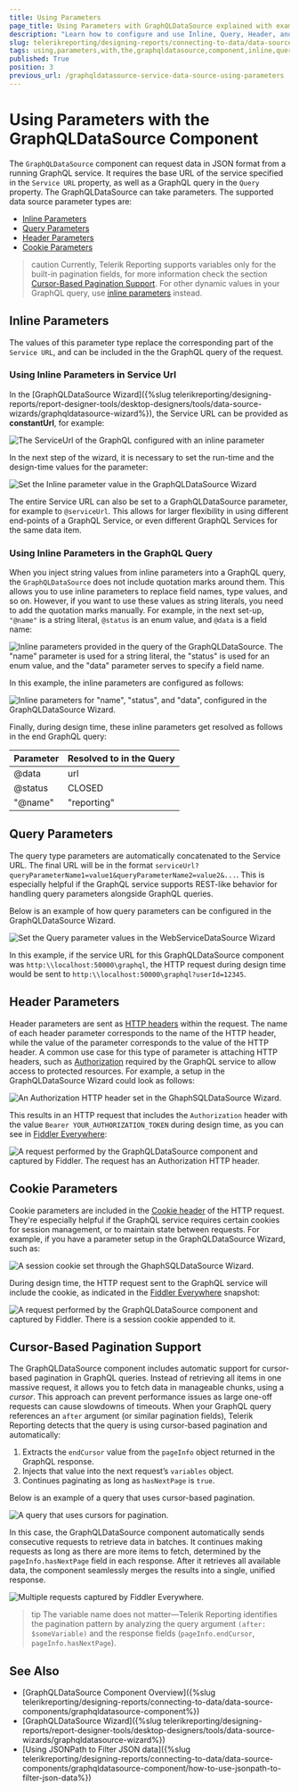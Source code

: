 ```yaml
---
title: Using Parameters
page_title: Using Parameters with GraphQLDataSource explained with examples
description: "Learn how to configure and use Inline, Query, Header, and Cookie Parameters with the GraphQLDataSource component in Telerik Reporting."
slug: telerikreporting/designing-reports/connecting-to-data/data-source-components/graphqldatasource-component/using-parameters-with-the-graphqldatasource-component
tags: using,parameters,with,the,graphqldatasource,component,inline,query,header,cookie,fiddler,configure
published: True
position: 3
previous_url: /graphqldatasource-service-data-source-using-parameters
---
```


# Using Parameters with the GraphQLDataSource Component

The `GraphQLDataSource` component can request data in JSON format from a running GraphQL service. It requires the base URL of the service specified in the `Service URL` property, as well as a GraphQL query in the `Query` property. The GraphQLDataSource can take parameters. The supported data source parameter types are:

* [Inline Parameters](#inline-parameters)
* [Query Parameters](#query-parameters)
* [Header Parameters](#header-parameters)
* [Cookie Parameters](#cookie-parameters)

>caution Currently, Telerik Reporting supports variables only for the built-in pagination fields, for more information check the section [Cursor-Based Pagination Support](#cursor-based-pagination-support).
> For other dynamic values in your GraphQL query, use [inline parameters](#inline-parameters) instead. 

## Inline Parameters

The values of this parameter type replace the corresponding part of the `Service URL`, and can be included in the the GraphQL query of the request.

### Using Inline Parameters in Service Url

In the [GraphQLDataSource Wizard]({%slug telerikreporting/designing-reports/report-designer-tools/desktop-designers/tools/data-source-wizards/graphqldatasource-wizard%}), the Service URL can be provided as __constantUrl__, for example:

![The ServiceUrl of the GraphQL configured with an inline parameter](images/GraphQLDataSourceUrl.png)

In the next step of the wizard, it is necessary to set the run-time and the design-time values for the parameter:

![Set the Inline parameter value in the GraphQLDataSource Wizard](images/GraphQLDataSourceInlineParameterEndpoint.png)

The entire Service URL can also be set to a GraphQLDataSource parameter, for example to `@serviceUrl`. This allows for larger flexibility in using different end-points of a GraphQL Service, or even different GraphQL Services for the same data item.

### Using Inline Parameters in the GraphQL Query

When you inject string values from inline parameters into a GraphQL query, the `GraphQLDataSource` does not include quotation marks around them. This allows you to use inline parameters to replace field names, type values, and so on. However, if you want to use these values as string literals, you need to add the quotation marks manually. For example, in the next set-up, `"@name"` is a string literal, `@status` is an enum value, and `@data` is a field name:

![Inline parameters provided in the query of the GraphQLDataSource. The "name" parameter is used for a string literal, the "status" is used for an enum value, and the "data" parameter serves to specify a field name.](images/GraphQLDataSourceQueryInlineParameters.png)

In this example, the inline parameters are configured as follows:

![Inline parameters for "name", "status", and "data", configured in the GraphQLDataSource Wizard.](images/GraphQLDataSourceInlineParameters.png)

Finally, during design time, these inline parameters get resolved as follows in the end GraphQL query:

| **Parameter** | **Resolved to in the Query**              |
|---------------|-------------------------------------------|
| @data         | url                                       |
| @status       | CLOSED                                    |
| "@name"       | "reporting"                               |

## Query Parameters

The query type parameters are automatically concatenated to the Service URL. The final URL will be in the format `serviceUrl?queryParameterName1=value1&queryParameterName2=value2&...`. This is especially helpful if the GraphQL service supports REST-like behavior for handling query parameters alongside GraphQL queries. 

Below is an example of how query parameters can be configured in the GraphQLDataSource Wizard.

![Set the Query parameter values in the WebServiceDataSource Wizard](images/GraphQLDataSourceQueryParameter.png)

In this example, if the service URL for this GraphQLDataSource component was `http:\\localhost:50000\graphql`, the HTTP request during design time would be sent to `http:\\localhost:50000\graphql?userId=12345`.

## Header Parameters

Header parameters are sent as [HTTP headers](https://developer.mozilla.org/en-US/docs/Web/HTTP/Headers) within the request. The name of each header parameter corresponds to the name of the HTTP header, while the value of the parameter corresponds to the value of the HTTP header. A common use case for this type of parameter is attaching HTTP headers, such as [Authorization](https://developer.mozilla.org/en-US/docs/Web/HTTP/Headers/Authorization) required by the GraphQL service to allow access to protected resources. For example, a setup in the GraphQLDataSource Wizard could look as follows:

![An Authorization HTTP header set in the GhaphSQLDataSource Wizard.](images/GraphQLDataSourceHeaderParameter.png)

This results in an HTTP request that includes the `Authorization` header with the value `Bearer YOUR_AUTHORIZATION_TOKEN` during design time, as you can see in [Fiddler Everywhere](https://www.telerik.com/fiddler/fiddler-everywhere):

![A request performed by the GraphQLDataSource component and captured by Fiddler. The request has an Authorization HTTP header.](images/AuthorizationTokenFiddlerEverywhere.png)

## Cookie Parameters

Cookie parameters are included in the [Cookie header](https://developer.mozilla.org/en-US/docs/Web/HTTP/Headers/Cookie) of the HTTP request. They're especially helpful if the GraphQL service requires certain cookies for session management, or to maintain state between requests. For example, if you have a parameter setup in the GraphQLDataSource Wizard, such as:

![A session cookie set through the GhaphSQLDataSource Wizard.](images/GraphQLDataSourceCookieParameter.png) 

During design time, the HTTP request sent to the GraphQL service will include the cookie, as indicated in the [Fiddler Everywhere](https://www.telerik.com/fiddler/fiddler-everywhere) snapshot:

![A request performed by the GraphQLDataSource component and captured by Fiddler. There is a session cookie appended to it.](images/CookieSessionFiddlerEverywhere.png)

## Cursor-Based Pagination Support

The GraphQLDataSource component includes automatic support for cursor-based pagination in GraphQL queries. Instead of retrieving all items in one massive request, it allows you to fetch data in manageable chunks, using a *cursor*. This approach can prevent performance issues as large one-off requests can cause slowdowns of timeouts. When your GraphQL query references an `after` argument (or similar pagination fields), Telerik Reporting detects that the query is using cursor-based pagination and automatically:

1. Extracts the `endCursor` value from the `pageInfo` object returned in the GraphQL response.
1. Injects that value into the next request’s `variables` object.
1. Continues paginating as long as `hasNextPage` is `true`.

Below is an example of a query that uses cursor-based pagination.

![A query that uses cursors for pagination.](images/GraphQLDataSourceQueryCursor.png)

In this case, the GraphQLDataSource component automatically sends consecutive requests to retrieve data in batches. It continues making requests as long as there are more items to fetch, determined by the `pageInfo.hasNextPage` field in each response. After it retrieves all available data, the component seamlessly merges the results into a single, unified response.

![Multiple requests captured by Fiddler Everywhere.](images/FiddlerEverywhereMultipleRequestsCursors.png)

>tip The variable name does not matter—Telerik Reporting identifies the pagination pattern by analyzing the query argument `(after: $someVariable)` and the response fields (`pageInfo.endCursor`, `pageInfo.hasNextPage`).

## See Also

* [GraphQLDataSource Component Overview]({%slug telerikreporting/designing-reports/connecting-to-data/data-source-components/graphqldatasource-component%})
* [GraphQLDataSource Wizard]({%slug telerikreporting/designing-reports/report-designer-tools/desktop-designers/tools/data-source-wizards/graphqldatasource-wizard%})
* [Using JSONPath to Filter JSON data]({%slug telerikreporting/designing-reports/connecting-to-data/data-source-components/graphqldatasource-component/how-to-use-jsonpath-to-filter-json-data%})